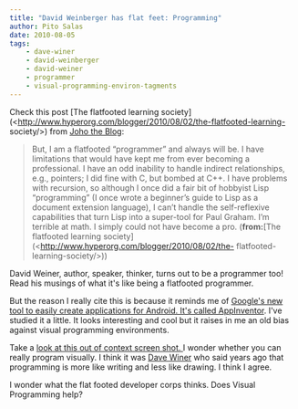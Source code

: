 ```yaml
---
title: "David Weinberger has flat feet: Programming"
author: Pito Salas
date: 2010-08-05
tags:
    - dave-winer
    - david-weinberger
    - david-weiner
    - programmer
    - visual-programming-environ-tagments
---
```




Check this post [The flatfooted learning
society](<http://www.hyperorg.com/blogger/2010/08/02/the-flatfooted-learning-
society/>) from [Joho the Blog](<http://www.hyperorg.com/blogger/feed/>):

> But, I am a flatfooted “programmer” and always will be. I have limitations
> that would have kept me from ever becoming a professional. I have an odd
> inability to handle indirect relationships, e.g., pointers; I did fine with
> C, but bombed at C++. I have problems with recursion, so although I once did
> a fair bit of hobbyist Lisp “programming” (I once wrote a beginner’s guide
> to Lisp as a document extension language), I can’t handle the self-reflexive
> capabilities that turn Lisp into a super-tool for Paul Graham. I’m terrible
> at math. I simply could not have become a pro. (**from:**[The flatfooted
> learning society](<http://www.hyperorg.com/blogger/2010/08/02/the-
> flatfooted-learning-society/>))

David Weiner, author, speaker, thinker, turns out to be a programmer too! Read
his musings of what it's like being a flatfooted programmer.

But the reason I really cite this is because it reminds me of [Google's new
tool to easily create applications for Android. It's called
AppInventor](<http://appinventor.googlelabs.com/about/>). I've studied it a
little. It looks interesting and cool but it raises in me an old bias against
visual programming environments.

Take a [look at this out of context screen shot.
](<http://appinventor.googlelabs.com/learn/tutorials/molemash/MoleMashAssets/MoveMole.png>)I
wonder whether you can really program visually. I think it was [Dave
Winer](<http://www.scripting.com/>) who said years ago that programming is
more like writing and less like drawing. I think I agree.

I wonder what the flat footed developer corps thinks. Does Visual Programming
help?


